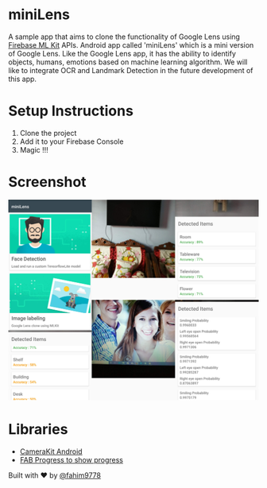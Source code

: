 # miniLens
A sample app that aims to clone the functionality of Google Lens using [Firebase ML Kit](https://firebase.google.com/products/ml-kit/) APIs.
Android app called 'miniLens' which is a mini version of Google Lens. Like the Google Lens app, it has the ability to identify objects, humans, emotions based on machine learning algorithm. We will like to integrate OCR and Landmark Detection in the future development of this app.

# Setup Instructions

1. Clone the project
2. Add it to your Firebase Console
3. Magic !!!

# Screenshot

![image01](https://raw.githubusercontent.com/fahim9778/miniLens/master/app/src/main/res/drawable/app_example_ss.jpg)

# Libraries

* [CameraKit Android](https://github.com/CameraKit/camerakit-android)
* [FAB Progress to show progress](https://github.com/JorgeCastilloPrz/FABProgressCircle)

Built with ❤️ by [@fahim9778](https://github.com/fahim9778)
